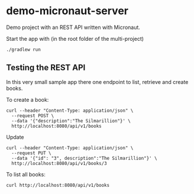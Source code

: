 # demo-micronaut-server

Demo project with an REST API written with Micronaut.

Start the app with (in the root folder of the multi-project)

    ./gradlew run

## Testing the REST API
In this very small sample app there one endpoint to list, retrieve and create books.

To create a book:

```
curl --header "Content-Type: application/json" \
  --request POST \
  --data '{"description":"The Silmarillion"}' \
  http://localhost:8080/api/v1/books

```
Update

```
curl --header "Content-Type: application/json" \
  --request PUT \
  --data '{"id": "3", description":"The Silmarillion"}' \
  http://localhost:8080/api/v1/books/3

```


To list all books:

```
curl http://localhost:8080/api/v1/books
```
